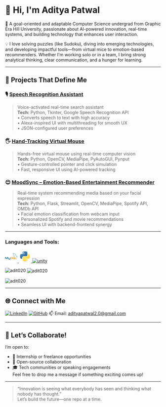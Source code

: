 # 👋 Hi, I'm Aditya Patwal

🎯 A goal-oriented and adaptable Computer Science undergrad from Graphic Era Hill University, passionate about AI-powered innovation, real-time systems, and building technology that enhances user interaction.

💡 I love solving puzzles (like Sudoku), diving into emerging technologies, and developing impactful tools—from virtual mice to emotion-based recommenders. Whether I'm working solo or in a team, I bring strong analytical thinking, clear communication, and a hunger for learning.

---

## 🚀 Projects That Define Me

### 🎙️ [Speech Recognition Assistant](https://github.com/Adit020/speech-recognition-assistant)
> Voice-activated real-time search assistant  
**Tech:** Python, Tkinter, Google Speech Recognition API  
• Converts speech to text with high accuracy  
• Alexa-inspired UI with multithreading for smooth UX  
• JSON-configured user preferences  

### 🖐️ [Hand-Tracking Virtual Mouse](https://github.com/Adit020/virtual-mouse)
> Hands-free virtual mouse using real-time computer vision  
**Tech:** Python, OpenCV, MediaPipe, PyAutoGUI, Pynput  
• Gesture-controlled pointer and click simulation  
• Fast, responsive UI using AI-powered tracking  

### 😊 [MoodSync – Emotion-Based Entertainment Recommender](https://github.com/Adit020/moodsync)
> Real-time system recommending media based on your facial expression  
**Tech:** Python, Flask, Streamlit, OpenCV, MediaPipe, Spotify API, OMDb API  
• Facial emotion classification from webcam input  
• Personalized Spotify and movie recommendations  
• Seamless UI with backend-frontend synergy  

---

<p align="left">
</p>

<h3 align="left">Languages and Tools:</h3>
<p align="left"> <a href="https://www.mysql.com/" target="_blank" rel="noreferrer"> <img src="https://raw.githubusercontent.com/devicons/devicon/master/icons/mysql/mysql-original-wordmark.svg" alt="mysql" width="40" height="40"/> </a> <a href="https://www.python.org" target="_blank" rel="noreferrer"> <img src="https://raw.githubusercontent.com/devicons/devicon/master/icons/python/python-original.svg" alt="python" width="40" height="40"/> </a> <a href="https://unity.com/" target="_blank" rel="noreferrer"> <img src="https://www.vectorlogo.zone/logos/unity3d/unity3d-icon.svg" alt="unity" width="40" height="40"/> </a> </p>

<p><img align="left" src="https://github-readme-stats.vercel.app/api/top-langs?username=adit020&show_icons=true&locale=en&layout=compact" alt="adit020" /></p>

<p>&nbsp;<img align="center" src="https://github-readme-stats.vercel.app/api?username=adit020&show_icons=true&locale=en" alt="adit020" /></p>

<p><img align="center" src="https://github-readme-streak-stats.herokuapp.com/?user=adit020&" alt="adit020" /></p>

---

## 🌐 Connect with Me

[![LinkedIn](https://img.shields.io/badge/-LinkedIn-blue?style=flat-square&logo=Linkedin&logoColor=white&link=https://linkedin.com/in/paditya20)](https://linkedin.com/in/paditya20)
[![GitHub](https://img.shields.io/badge/-GitHub-181717?style=flat-square&logo=github&logoColor=white&link=https://github.com/Adit020)](https://github.com/Adit020)
📫 Email: [adityapatwal2.0@gmail.com](mailto:adityapatwal2.0@gmail.com)

---

## 💬 Let’s Collaborate!

I’m open to:
- 💼 Internship or freelance opportunities
- 🤝 Open-source collaboration
- 🎓 Tech communities or speaking engagements  
Feel free to drop me a message if something exciting comes up!

---

> “Innovation is seeing what everybody has seen and thinking what nobody has thought.”  
Let’s build the future—one repo at a time.
